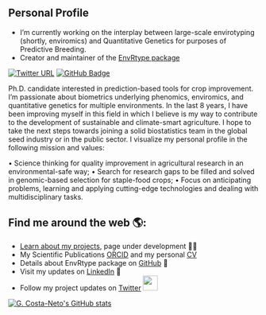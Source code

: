 ## Personal Profile


- I’m currently working on the interplay between large-scale envirotyping (shortly, enviromics)
and Quantitative Genetics for purposes of Predictive Breeding.
- Creator and maintainer of the [EnvRtype package](ttps://github.com/allogamous/EnvRtype/blob/master/README.md)



[![Twitter URL](https://img.shields.io/twitter/follow/germanocneto?style=social)](https://twitter.com/intent/follow?screen_name=germanocneto)
[![GitHub Badge](https://img.shields.io/github/followers/gcostaneto?style=social)](https://github.com/gcostaneto?tab=followers)



Ph.D. candidate interested in prediction-based tools for crop improvement. I’m passionate about biometrics underlying phenomics, enviromics, and quantitative genetics for multiple environments. In the last 8 years, I have been improving myself in this field in which I believe is my way to contribute to the development of sustainable and climate-smart agriculture. I hope to take the next steps towards joining a solid biostatistics team in the global seed industry or in the public sector. I visualize my personal profile in the following mission and values:

•	Science thinking for quality improvement in agricultural research in an environmental-safe way;
•	Search for research gaps to be filled and solved in genomic-based selection for staple-food crops;
•	Focus on anticipating problems, learning and applying cutting-edge technologies and dealing with multidisciplinary tasks.


## Find me around the web 🌎: <a href="https://github.com/gcostaneto">
- Learn about my [projects](https://gcostaneto.github.io/), page under development ✍🏾
- My Scientific Publications [ORCID](https://orcid.org/0000-0003-1137-6786) and my personal [CV](https://github.com/gcostaneto/gcostaneto/blob/main/CV_Germano%20Costa%20Neto_update.pdf)
- Details about EnvRtype package on [GitHub](https://github.com/allogamous/EnvRtype/blob/master/README.md) 🏓
- Visit my updates on [LinkedIn](https://www.linkedin.com/in/germanocneto/) 💼
- Follow my project updates on [Twitter](https://twitter.com/samapriyaroy) <a href="https://twitter.com/germanoceto"><img width="30" height="30" src="https://img.icons8.com/color/48/000000/twitter-squared.png"/>

![G. Costa-Neto's GitHub stats](https://github-readme-stats.vercel.app/api?username=gcostaneto&show_icons=true&theme=dark&count_private=true)

